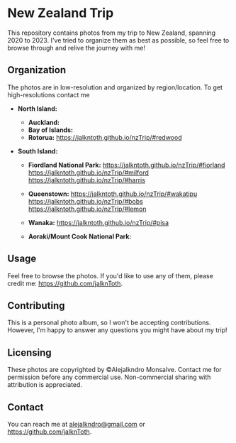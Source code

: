 # New Zealand Trip

This repository contains photos from my trip to New Zealand, spanning 2020 to 2023.  I've tried to organize them as best as possible, so feel free to browse through and relive the journey with me!

## Organization

The photos are in low-resolution and organized by region/location. To get high-resolutions contact me

* **North Island:**
    * **Auckland:** 
    * **Bay of Islands:** 
    * **Rotorua:** https://jalkntoth.github.io/nzTrip/#redwood

* **South Island:**
    * **Fiordland National Park:** 
    https://jalkntoth.github.io/nzTrip/#fiorland
    https://jalkntoth.github.io/nzTrip/#milford
    https://jalkntoth.github.io/nzTrip/#harris

    * **Queenstown:** 
    https://jalkntoth.github.io/nzTrip/#wakatipu
    https://jalkntoth.github.io/nzTrip/#bobs
    https://jalkntoth.github.io/nzTrip/#lemon
    * **Wanaka:** 
    https://jalkntoth.github.io/nzTrip/#pisa
    * **Aoraki/Mount Cook National Park:** 

## Usage

Feel free to browse the photos.  If you'd like to use any of them, please credit me: https://github.com/jalknToth.

## Contributing

This is a personal photo album, so I won't be accepting contributions.  However, I'm happy to answer any questions you might have about my trip!

## Licensing

These photos are copyrighted by ©Alejalkndro Monsalve.  Contact me for permission before any commercial use.  Non-commercial sharing with attribution is appreciated.

## Contact

You can reach me at alejalkndro@gmail.com or https://github.com/jalknToth.
